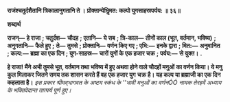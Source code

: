 **राजंश्चतुर्दशैतानि त्रिकालानुगतानि ते ।** **प्रोक्तान्येभिॢमत: कल्पो युगसाहस्रपर्यय: ॥ ३६॥** 

**शब्दार्थ** 

**राजन्—** **हे राजा** **; चतुर्दश—** **चौदह** **; एतानि—** **ये सब** **; त्रि-काल—** **तीनों काल (भूत, वर्तमान, भविष्य)** **; अनुगतानि—** **फैले हुए** **;** **ते—** **तुमसे** **; प्रोक्तानि—** **वर्णन किए गए** **; एभि:—** **इनके द्वारा** **; मित:—** **अनुमानित** **; कल्प:—** **ब्रह्मा का एक दिन** **; युग-साहस्र—** **चारों युगों के एक हजार चक्र** **; पर्यय:—** **से युक्त।** **.** 

**हे राजा! मैंने अभी तुमसे भूत, वर्तमान तथा भविष्य में हुए अथवा होने वाले चौदहों मनुओं** **का वर्णन किया। ये मनु कुल मिलाकर जितने समय तक शासन करते हैं वह एक हजार युग** **चक्र है। यह कल्प या ब्रह्माजी का एक दिन कहलाता है।** *इस प्रकार श्रीमद्भागवत के अष्टम स्कंध के ''भावी मनुओं का वर्णनÓÓ नामक तेरहवें अध्याय के* *भक्तिवेदान्त तात्पर्य पूर्ण हुए।* 